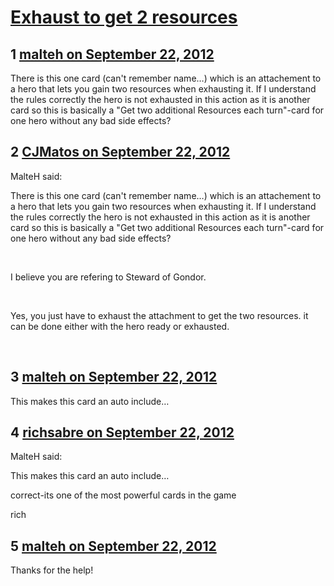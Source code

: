 # [Exhaust to get 2 resources](https://community.fantasyflightgames.com/topic/71525-exhaust-to-get-2-resources/)

## 1 [malteh on September 22, 2012](https://community.fantasyflightgames.com/topic/71525-exhaust-to-get-2-resources/?do=findComment&comment=698369)

There is this one card (can't remember name…) which is an attachement to a hero that lets you gain two resources when exhausting it. If I understand the rules correctly the hero is not exhausted in this action as it is another card so this is basically a "Get two additional Resources each turn"-card for one hero without any bad side effects? 

## 2 [CJMatos on September 22, 2012](https://community.fantasyflightgames.com/topic/71525-exhaust-to-get-2-resources/?do=findComment&comment=698375)

MalteH said:

There is this one card (can't remember name…) which is an attachement to a hero that lets you gain two resources when exhausting it. If I understand the rules correctly the hero is not exhausted in this action as it is another card so this is basically a "Get two additional Resources each turn"-card for one hero without any bad side effects? 



 

I believe you are refering to Steward of Gondor.

 

Yes, you just have to exhaust the attachment to get the two resources. it can be done either with the hero ready or exhausted.

 

## 3 [malteh on September 22, 2012](https://community.fantasyflightgames.com/topic/71525-exhaust-to-get-2-resources/?do=findComment&comment=698432)

This makes this card an auto include… 

## 4 [richsabre on September 22, 2012](https://community.fantasyflightgames.com/topic/71525-exhaust-to-get-2-resources/?do=findComment&comment=698442)

MalteH said:

This makes this card an auto include… 



correct-its one of the most powerful cards in the game

rich

## 5 [malteh on September 22, 2012](https://community.fantasyflightgames.com/topic/71525-exhaust-to-get-2-resources/?do=findComment&comment=698443)

Thanks for the help! 

